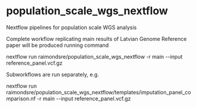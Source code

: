 # population_scale_wgs_nextflow
Nextflow pipelines for population scale WGS analysis

Complete workflow replicating main results of Latvian Genome Reference paper will be produced running command

nextflow run raimondsre/population_scale_wgs_nextflow -r main --input reference_panel.vcf.gz


Subworkflows are run separately, e.g.

nextflow run raimondsre/population_scale_wgs_nextflow/templates/imputation_panel_comparison.nf -r main --input reference_panel.vcf.gz